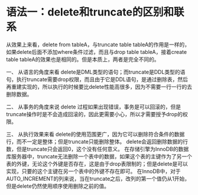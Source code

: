 # 语法一：delete和truncate的区别和联系

从效果上来看，delete from tableA，与truncate table tableA的作用是一样的，如果delete后面不添加where条件过滤，而且与drop table tableA，接着create table tableA的效果也是相同的。但是本质上，两者是完全不同的。

一、 从语言的角度来看
delete是DML类型的语句；而truncate是DDL类型的语句，执行truncate需要drop权限，而且由于它是DDL语句，是通过删除表，然后再重建实现的，所以执行的时候要比delete性能高很多，因为不需要一行一行的去删除数据。

二、 从事务的角度来说
delete 过程如果出现错误，事务是可以回滚的，但是truncate操作时是不会造成回滚的，因此更需要小心，所以才需要授予drop的权限。

三、 从执行效果来看
delete的使用范围更广，因为它可以删除符合条件的数据行，而不一定是整体；但是truncate只能删除整体。
delete会返回删除数据的行数，但是truncate只会返回0，这个没有任何意义。
在存储引擎为InnoDB的数据库服务器中，truncate无法删除一个表中的数据，如果这个表的主键作为了另一个表的外键，无论这个外键是否存在，这是由于drop表限制的；但是delete是可以实现，只要的这个主键在另一个表中的外键不存在即可。
在InnoDB中，对于AUTO_INCREMENT的列来说，当在truncate之后，改列的第一个值仍从1开始，但是delete仍然使用顺序使用删除之前的值。

